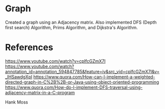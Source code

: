 # Graph

Created a graph using an Adjacency matrix. Also implemented DFS (Depth first search) Algorithm, Prims Algorithm, and Dijkstra's Algorithm.

# References
https://www.youtube.com/watch?v=cplfcGZmX7I
https://www.youtube.com/watch?annotation_id=annotation_594847785&feature=iv&src_vid=cplfcGZmX7I&v=_lHSawdgXpI
https://www.quora.com/How-can-I-implement-a-weighted-directed-graph-in-C%2B%2B-or-Java-using-object-oriented-programming
https://www.quora.com/How-do-I-implement-DFS-traversal-using-adjacency-matrix-in-a-C-program

Hank Moss
